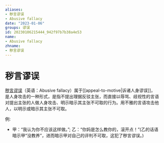 ```yaml
---
aliases:
- 秽言谬误
- Abusive fallacy
date: "2023-01-06"
groups: 谬误
id: 20230106215444_942f97b7b38a4e53
name:
- Abusive fallacy
zhname:
- 秽言谬误
---
```


# 秽言谬误

[秽言谬误](https://zh.wikipedia.org/wiki/%E7%A9%A2%E8%A8%80%E8%AC%AC%E8%AA%A4)（英语：Abusive fallacy）属于[[appeal-to-motive|诉诸人身谬误]]，是人身攻击的一种形式，是指不提出理据反驳主张，而直接以辱骂、歧视性的言语对提出主张的人做人身攻击、明示暗示其主张不可取的行为。用不雅的言语攻击他人，以明示或暗示其主张不可取。

例:
- 甲：“我认为你不应该这样做。”; 乙：“你妈是怎么教你的，滚开点！”(乙的话语暗示甲“没教养”，进而暗示甲对自己的评判不可取，这犯了秽言谬误。)
